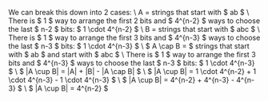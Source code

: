 We can break this down into 2 cases: \\
A = strings that start with $ ab $ \\
There is $ 1 $ way to arrange the first 2 bits and $ 4^{n-2} $ ways to choose the last $ n-2 $ bits: $ 1 \cdot 4^{n-2} $ \\
B = strings that start with $ abc $ \\
There is $ 1 $ way to arrange the first 3 bits and $ 4^{n-3} $ ways to choose the last $ n-3 $ bits: $ 1 \cdot 4^{n-3} $ \\
$ A \cap B = $ strings that start with $ ab $ and start with $ abc $ \\
There is $ 1 $ way to arrange the first 3 bits and $ 4^{n-3} $ ways to choose the last $ n-3 $ bits: $ 1 \cdot 4^{n-3} $ \\
$ |A \cup B| = |A| + |B| - |A \cap B| $ \\
$ |A \cup B| = 1 \cdot 4^{n-2} + 1 \cdot 4^{n-3} - 1 \cdot 4^{n-3} $ \\
$ |A \cup B| = 4^{n-2} + 4^{n-3} - 4^{n-3} $ \\
$ |A \cup B| = 4^{n-2} $
